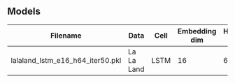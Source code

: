 ## Models

| Filename | Data | Cell | Embedding dim | Hidden dim | Iteration | Num. threads | Time per epoch |
| --- | --- | --- | --- | --- | --- | --- | --- |
| lalaland_lstm_e16_h64_iter50.pkl | La La Land | LSTM | 16 | 64 | 50 | 3 | 00:02:10 |